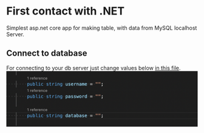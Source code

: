 # First contact with .NET

Simplest asp.net core app for making table, with data from MySQL localhost Server.

## Connect to database

For connecting to your db server just change values below [in this file](https://github.com/Asthera/Simple-MySQL-ASP.NET/blob/main/MyStore/Pages/Clients/Client.cshtml.cs).
![](/db_details.png)
